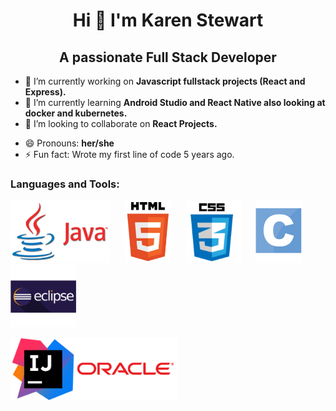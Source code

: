 <h1 align="center"> Hi 👋 I'm Karen Stewart </h1>
<h2 align="center"> A passionate Full Stack Developer</h2>

- 🔭 I’m currently working on **Javascript fullstack projects (React and Express).**
- 🌱 I’m currently learning **Android Studio and React Native also looking at docker and kubernetes.**
- 👯 I’m looking to collaborate on **React Projects.** 
<!--  - 🤔 I’m looking for help with ...-->
<!--  - 💬 Ask me about ...-->
<!--  - 📫 How to reach me: ... -->
- 😄 Pronouns: **her/she**
- ⚡ Fun fact: Wrote my first line of code 5 years ago.


### Languages and Tools:


<img src="https://github.com/karenbstewart/karenbstewart/blob/main/images/Java_Icon.png" width=auto height="100">  &nbsp;&nbsp;&nbsp;&nbsp;               <a href="https://developer.mozilla.org/en-US/docs/Glossary/HTML5"><img src="https://github.com/karenbstewart/karenbstewart/blob/main/images/Html_Icon.png" width=auto height="100"></a> &nbsp;&nbsp;&nbsp;&nbsp;               <img src="https://github.com/karenbstewart/karenbstewart/blob/main/images/CSS3_Icon.png" width=auto height="100"> &nbsp;&nbsp;&nbsp;&nbsp;               <img src="https://github.com/karenbstewart/karenbstewart/blob/main/images/C_icon.png" width=auto height="100"> &nbsp;&nbsp;&nbsp;&nbsp;                   <img src="https://github.com/karenbstewart/karenbstewart/blob/main/images/Eclipse_icon.png" width=auto height="100">

<img  src="https://github.com/karenbstewart/karenbstewart/blob/main/images/IntelliJ_Icon.png" width=auto height="100"><img src="https://github.com/karenbstewart/karenbstewart/blob/main/images/Oracle_Icon.png" width=auto height="100">







